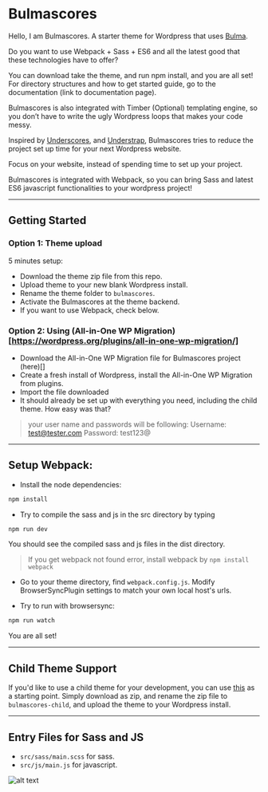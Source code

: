 # Bulmascores

Hello, I am Bulmascores. A starter theme for Wordpress that uses [Bulma](https://bulma.io/). 

Do you want to use Webpack + Sass + ES6 and all the latest good that these technologies have to offer? 

You can download take the theme, and run npm install, and you are all set! For directory structures and how to get started guide, go to the documentation (link to documentation page).

Bulmascores is also integrated with Timber (Optional) templating engine, so you don’t have to write the ugly Wordpress loops that makes your code messy. 

Inspired by [Underscores](https://underscores.me/), and [Understrap](https://understrap.com/), Bulmascores tries to reduce the project set up time for your next Wordpress website. 

Focus on your website, instead of spending time to set up your project. 

Bulmascores is integrated with Webpack, so you can bring Sass and latest ES6 javascript functionalities to your wordpress project!

---

## Getting Started
### Option 1: Theme upload
5 minutes setup:
* Download the theme zip file from this repo.
* Upload theme to your new blank Wordpress install.
* Rename the theme folder to `bulmascores`.
* Activate the Bulmascores at the theme backend.
* If you want to use Webpack, check below.

### Option 2: Using (All-in-One WP Migration)[https://wordpress.org/plugins/all-in-one-wp-migration/]
* Download the All-in-One WP Migration file for Bulmascores project (here)[]
* Create a fresh install of Wordpress, install the All-in-One WP Migration from plugins.
* Import the file downloaded
* It should already be set up with everything you need, including the child theme. How easy was that?

> your user name and passwords will be following: 
> Username: test@tester.com
> Password: test123@


---

## Setup Webpack:

* Install the node dependencies:
```sh
npm install
```

* Try to compile the sass and js in the src directory by typing 
```sh
npm run dev
```
You should see the compiled sass and js files in the dist directory.

>If you get webpack not found error, install webpack by `npm install webpack`

* Go to your theme directory, find `webpack.config.js`. Modify BrowserSyncPlugin settings to match your own local host's urls. 

* Try to run with browsersync:
```sh
npm run watch
```

You are all set!

---

## Child Theme Support
If you'd like to use a child theme for your development, you can use [this](https://github.com/se468/Bulmascores-child) as a starting point. Simply download as zip, and rename the zip file to `bulmascores-child`, and upload the theme to your Wordpress install.

---

## Entry Files for Sass and JS
* `src/sass/main.scss` for sass. 
* `src/js/main.js` for javascript.

![alt text](https://github.com/se468/Bulmascores/blob/master/images/made-with-bulma.png "Made with Bulma")
